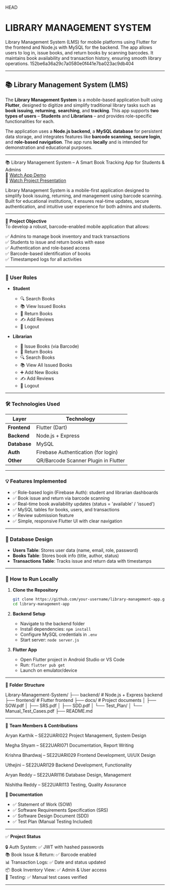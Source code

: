  HEAD
# LIBRARY MANAGEMENT SYSTEM

Library Management System (LMS) for mobile platforms using Flutter for the frontend and Node.js with MySQL for the backend. The app allows users to log in, issue books, and return books by scanning barcodes. It maintains book availability and transaction history, ensuring smooth library operations. 
152be6a36a29c7a0580e0f441e7ba023ac9db404

---
## 📚 Library Management System (LMS)

The **Library Management System** is a mobile-based application built using **Flutter**, designed to digitize and simplify traditional library tasks such as **book issuing**, **returning**, **searching**, and **tracking**. This app supports **two types of users** – **Students** and **Librarians** – and provides role-specific functionalities for each.

The application uses a **Node.js backend**, a **MySQL database** for persistent data storage, and integrates features like **barcode scanning**, **secure login**, and **role-based navigation**. The app runs **locally** and is intended for demonstration and educational purposes.

---
📚 Library Management System – A Smart Book Tracking App for Students & Admins  
🔗 [Watch App Demo](https://drive.google.com/file/d/1oN6FNOxI7D4X4hC5RvnmfIJEQNestdDn/view?usp=sharing)  
🎥 [Watch Project Presentation](https://drive.google.com/file/d/1vAGVvSXPVfP9venCccOep_CR68aOOP7y/view?usp=sharing)

Library Management System is a mobile-first application designed to simplify book issuing, returning, and management using barcode scanning. Built for educational institutions, it ensures real-time updates, secure authentication, and intuitive user experience for both admins and students.

---

🧠 **Project Objective**  
To develop a robust, barcode-enabled mobile application that allows:

✅ Admins to manage book inventory and track transactions  
✅ Students to issue and return books with ease  
✅ Authentication and role-based access  
✅ Barcode-based identification of books  
✅ Timestamped logs for all activities

---



### 👥 User Roles

* **Student**

  * 🔍 Search Books
  * 📚 View Issued Books
  * 🔄 Return Books
  * ✍️ Add Reviews
  * 🚪 Logout

* **Librarian**

  * 🔐 Issue Books (via Barcode)
  * 🔄 Return Books
  * 🔍 Search Books
  * 📚 View All Issued Books
  * ➕ Add New Books
  * ✍️ Add Reviews
  * 🚪 Logout

---

### 🛠 Technologies Used

| Layer        | Technology                           |
| ------------ | ------------------------------------ |
| **Frontend** | Flutter (Dart)                       |
| **Backend**  | Node.js + Express                    |
| **Database** | MySQL                                |
| **Auth**     | Firebase Authentication (for login)  |
| **Other**    | QR/Barcode Scanner Plugin in Flutter |

---

### 💡 Features Implemented

* ✅ Role-based login (Firebase Auth): student and librarian dashboards
* ✅ Book issue and return via barcode scanning
* ✅ Real-time book availability updates (status = 'available' / 'issued')
* ✅ MySQL tables for books, users, and transactions
* ✅ Review submission feature
* ✅ Simple, responsive Flutter UI with clear navigation

---

### 🧩 Database Design

* **Users Table**: Stores user data (name, email, role, password)
* **Books Table**: Stores book info (title, author, status)
* **Transactions Table**: Tracks issue and return data with timestamps

---

### 🚀 How to Run Locally

1. **Clone the Repository**

   ```bash
   git clone https://github.com/your-username/library-management-app.git
   cd library-management-app
   ```

2. **Backend Setup**

   * Navigate to the backend folder
   * Install dependencies: `npm install`
   * Configure MySQL credentials in `.env`
   * Start server: `node server.js`

3. **Flutter App**

   * Open Flutter project in Android Studio or VS Code
   * Run: `flutter pub get`
   * Launch on emulator/device

---
📁 **Folder Structure**

Library-Management-System/
├── backend/ # Node.js + Express backend
├── frontend/ # Flutter frontend
├── docs/ # Project documents
│ ├── SOW.pdf
│ ├── SRS.pdf
│ ├── SDD.pdf
│ └── Test_Plan/
│ └── Manual_Test_Cases.pdf
├── README.md

---
👥 **Team Members & Contributions**

Aryan Karthik – SE22UARI022
Project Management, System Design

Megha Shyam – SE22UARI071
Documentation, Report Writing

Krishna Bhardwaj – SE22UARI029
Frontend Development, UI/UX Design

Uthejini – SE22UARI129
Backend Development, Functionality

Aryan Reddy – SE22UARI116
Database Design, Management

Nishitha Reddy – SE22UARI113
Testing, Quality Assurance


📄 **Documentation**

- ✅ Statement of Work (SOW)  
- ✅ Software Requirements Specification (SRS)  
- ✅ Software Design Document (SDD)  
- ✅ Test Plan (Manual Testing Included)

---

✅ **Project Status**

🔒 Auth System: ✅ JWT with hashed passwords  
📚 Book Issue & Return: ✅ Barcode enabled  
📊 Transaction Logs: ✅ Date and status updated  
📦 Book Inventory View: ✅ Admin & User access  
🧪 Testing: ✅ Manual test cases verified


---
